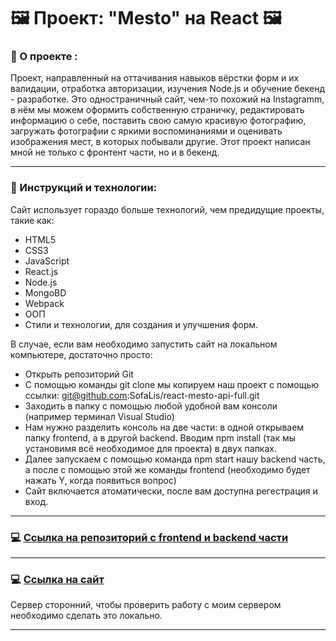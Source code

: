 # :framed_picture: Проект: "Mesto" на React :framed_picture:

### :page_facing_up: О проекте :

Проект, направленный на оттачивания навыков вёрстки форм и их валидации, отработка авторизации, изучения Node.js и обучение бекенд - разработке.
Это одностраничный сайт, чем-то похожий на Instagramm, в нём мы можем оформить собственную страничку, редактировать информацию о себе, поставить свою самую красивую фотографию, загружать фотографии с яркими воспоминаниями и оценивать изображения мест, в которых побывали другие.
Этот проект написан мной не только с фронтент части, но и в бекенд. 

___

### :open_book: Инструкций и технологии:
Сайт использует гораздо больше технологий, чем предидущие проекты, такие как:
- HTML5
- CSS3
- JavaScript
- React.js
- Node.js
- MongoBD
- Webpack
- ООП
- Стили и технологии, для создания и улучшения форм.

В случае, если вам необходимо запустить сайт на локальном компьютере, достаточно просто:
- Открыть репозиторий Git
- С помощью команды git clone мы копируем наш проект с помощью ссылки: git@github.com:SofaLis/react-mesto-api-full.git
- Заходить в папку с помощью любой удобной вам консоли (например терминал Visual Studio)
- Нам нужно разделить консоль на две части: в одной открываем папку frontend, а в другой backend. Вводим npm install (так мы установимя всё необходимое для проекта) в двух папках.
- Далее запускаем с помощью команда npm start нашу backend часть, а после с помощью  этой же команды frontend (необходимо будет нажать Y, когда появиться вопрос)
- Сайт включается атоматически, после вам доступна регестрация и вход.

___

### :computer: [Ссылка на репозиторий с frontend и backend части](https://github.com/SofaLis/movies-explorer-api)
___

### :computer: [Ссылка на сайт](http://plain-noise.surge.sh)
Сервер сторонний, чтобы проверить работу с моим сервером необходимо сделать это локально.
___